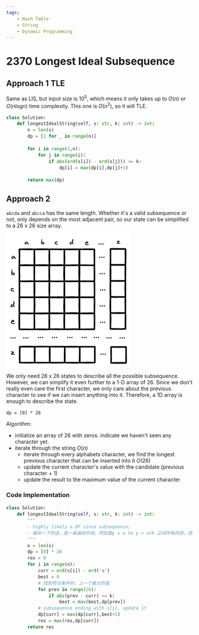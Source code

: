 ```yaml
---
tags:
    - Hash Table
    - String
    - Dynamic Programming
---
```


# 2370 Longest Ideal Subsequence

## Approach 1 TLE

Same as LIS, but input size is $10^5$, which means it only takes up to $O(n)$ or $O(nlogn)$ time complexity. This one is $O(n^2)$, so it will TLE.

```python
class Solution:
    def longestIdealString(self, s: str, k: int) -> int:
        n = len(s)
        dp = [1 for _ in range(n)]

        for i in range(1,n):
            for j in range(i):
                if abs(ord(s[i]) - ord(s[j])) <= k:
                    dp[i] = max(dp[i],dp[j]+1)
    
        return max(dp)
```

## Approach 2

`abcda` and `abcca` has the same length. Whether it's a valid subsequence or not, only depends on the most adjacent pair, so our state can be simplified to a 26 x 26 size array.

![](./assets/1.excalidraw.png)

We only need 26 x 26 states to describe all the possible subsequence. However, we can simplify it even further to a 1-D array of 26. Since we don't really even care the first character, we only care about the previous character to see if we can insert anything into it.
Therefore, a 1D array is enough to describe the state.

```
dp = [0] * 26
```

Algorithm:

- initialize an array of 26 with zeros. indicate we haven't seen any character yet.
- iterate through the string $O(n)$
    - iterate through every alphabets character, we find the longest previous character that can be inserted into it $O(26)$
    - update the current character's value with the candidate (previous character + 1)
    - update the result to the maximum value of the current character

### Code Implementation

```python
class Solution:
    def longestIdealString(self, s: str, k: int) -> int:
        """
        - highly likely a DP since subsequence;
        - 脑补一下的话，是一条曲折的线，然后画y = a to y = a+k 之间所有的线，找到经过最多的交点;
        """
        n = len(s)
        dp = [0] * 26
        res = 0
        for i in range(n):
            curr = ord(s[i]) - ord('a')
            best = 0
            # 找到符合条件的，上一个最大的值
            for prev in range(26):
                if abs(prev - curr) <= k:
                    best = max(best,dp[prev])
            # subsequence ending with s[i], update it
            dp[curr] = max(dp[curr],best+1)
            res = max(res,dp[curr])
        return res
```
